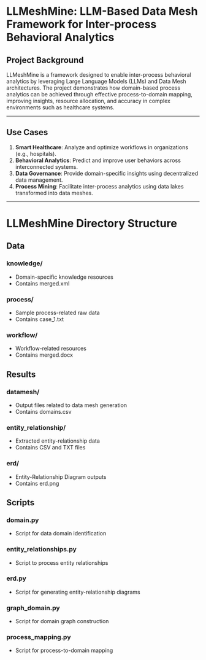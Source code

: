 # LLMeshMine: LLM-Based Data Mesh Framework for Inter-process Behavioral Analytics

## Project Background
LLMeshMine is a framework designed to enable inter-process behavioral analytics by leveraging Large Language Models (LLMs) and Data Mesh architectures. The project demonstrates how domain-based process analytics can be achieved through effective process-to-domain mapping, improving insights, resource allocation, and accuracy in complex environments such as healthcare systems.

---

## Use Cases
1. **Smart Healthcare**: Analyze and optimize workflows in organizations (e.g., hospitals).
2. **Behavioral Analytics**: Predict and improve user behaviors across interconnected systems.
3. **Data Governance**: Provide domain-specific insights using decentralized data management.
4. **Process Mining**: Facilitate inter-process analytics using data lakes transformed into data meshes.

---

# LLMeshMine Directory Structure

## Data
### knowledge/
- Domain-specific knowledge resources
- Contains merged.xml

### process/ 
- Sample process-related raw data
- Contains case_1.txt

### workflow/
- Workflow-related resources  
- Contains merged.docx

## Results
### datamesh/
- Output files related to data mesh generation
- Contains domains.csv

### entity_relationship/
- Extracted entity-relationship data
- Contains CSV and TXT files

### erd/
- Entity-Relationship Diagram outputs
- Contains erd.png

## Scripts
### domain.py
- Script for data domain identification

### entity_relationships.py
- Script to process entity relationships

### erd.py
- Script for generating entity-relationship diagrams

### graph_domain.py
- Script for domain graph construction

### process_mapping.py
- Script for process-to-domain mapping
